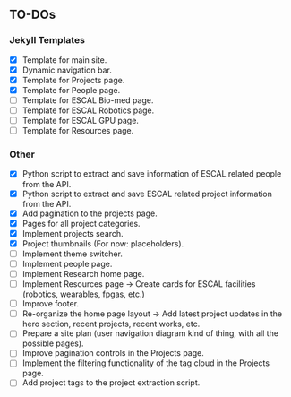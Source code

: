 ## TO-DOs

### Jekyll Templates

- [x] Template for main site.
- [x] Dynamic navigation bar.
- [x] Template for Projects page.
- [x] Template for People page.
- [ ] Template for ESCAL Bio-med page.
- [ ] Template for ESCAL Robotics page.
- [ ] Template for ESCAL GPU page.
- [ ] Template for Resources page.

### Other

- [x] Python script to extract and save information of ESCAL related people from the API.
- [x] Python script to extract and save ESCAL related project information from the API.
- [x] Add pagination to the projects page.
- [x] Pages for all project categories.
- [x] Implement projects search.
- [x] Project thumbnails (For now: placeholders).
- [ ] Implement theme switcher.
- [ ] Implement people page.
- [ ] Implement Research home page.
- [ ] Implement Resources page -> Create cards for ESCAL facilities (robotics, wearables, fpgas, etc.)
- [ ] Improve footer.
- [ ] Re-organize the home page layout -> Add latest project updates in the hero section, recent projects, recent works, etc.
- [ ] Prepare a site plan (user navigation diagram kind of thing, with all the possible pages).
- [ ] Improve pagination controls in the Projects page.
- [ ] Implement the filtering functionality of the tag cloud in the Projects page.
- [ ] Add project tags to the project extraction script.